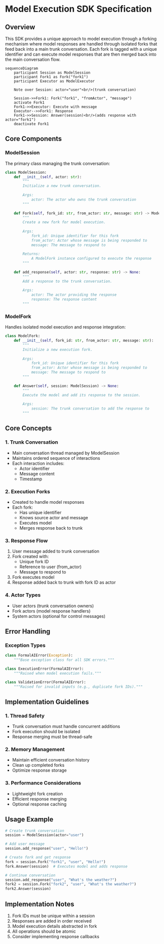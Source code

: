# Model Execution SDK Specification

## Overview
This SDK provides a unique approach to model execution through a forking mechanism where model responses are handled through isolated forks that feed back into a main trunk conversation. Each fork is tagged with a unique identifier and can execute model responses that are then merged back into the main conversation flow.

```mermaid
sequenceDiagram
    participant Session as ModelSession
    participant Fork1 as Fork("fork1")
    participant Executor as ModelExecutor

    Note over Session: actor="user"<br/>(trunk conversation)
    
    Session->>Fork1: Fork("fork1", "fromActor", "message")
    activate Fork1
    Fork1->>Executor: Execute with message
    Executor-->>Fork1: Response
    Fork1->>Session: Answer(session)<br/>(adds response with actor="fork1")
    deactivate Fork1
```

## Core Components

### ModelSession
The primary class managing the trunk conversation:

```python
class ModelSession:
    def __init__(self, actor: str):
        """
        Initialize a new trunk conversation.
        
        Args:
            actor: The actor who owns the trunk conversation
        """
        
    def Fork(self, fork_id: str, from_actor: str, message: str) -> ModelFork:
        """
        Create a new fork for model execution.
        
        Args:
            fork_id: Unique identifier for this fork
            from_actor: Actor whose message is being responded to
            message: The message to respond to
            
        Returns:
            A ModelFork instance configured to execute the response
        """
        
    def add_response(self, actor: str, response: str) -> None:
        """
        Add a response to the trunk conversation.
        
        Args:
            actor: The actor providing the response
            response: The response content
        """
```

### ModelFork
Handles isolated model execution and response integration:

```python
class ModelFork:
    def __init__(self, fork_id: str, from_actor: str, message: str):
        """
        Initialize a new execution fork.
        
        Args:
            fork_id: Unique identifier for this fork
            from_actor: Actor whose message is being responded to
            message: The message to respond to
        """
        
    def Answer(self, session: ModelSession) -> None:
        """
        Execute the model and add its response to the session.
        
        Args:
            session: The trunk conversation to add the response to
        """
```

## Core Concepts

### 1. Trunk Conversation
- Main conversation thread managed by ModelSession
- Maintains ordered sequence of interactions
- Each interaction includes:
  - Actor identifier
  - Message content
  - Timestamp

### 2. Execution Forks
- Created to handle model responses
- Each fork:
  - Has unique identifier
  - Knows source actor and message
  - Executes model
  - Merges response back to trunk

### 3. Response Flow
1. User message added to trunk conversation
2. Fork created with:
   - Unique fork ID
   - Reference to user (from_actor)
   - Message to respond to
3. Fork executes model
4. Response added back to trunk with fork ID as actor

### 4. Actor Types
- User actors (trunk conversation owners)
- Fork actors (model response handlers)
- System actors (optional for control messages)

## Error Handling

### Exception Types
```python
class FormalAIError(Exception):
    """Base exception class for all SDK errors."""

class ExecutionError(FormalAIError):  
    """Raised when model execution fails."""

class ValidationError(FormalAIError):
    """Raised for invalid inputs (e.g., duplicate fork IDs)."""
```

## Implementation Guidelines

### 1. Thread Safety
- Trunk conversation must handle concurrent additions
- Fork execution should be isolated
- Response merging must be thread-safe

### 2. Memory Management
- Maintain efficient conversation history
- Clean up completed forks
- Optimize response storage

### 3. Performance Considerations
- Lightweight fork creation
- Efficient response merging
- Optional response caching

## Usage Example
```python
# Create trunk conversation
session = ModelSession(actor="user")

# Add user message
session.add_response("user", "Hello!")

# Create fork and get response
fork = session.Fork("fork1", "user", "Hello!")
fork.Answer(session)  # Executes model and adds response

# Continue conversation
session.add_response("user", "What's the weather?")
fork2 = session.Fork("fork2", "user", "What's the weather?")
fork2.Answer(session)
```

## Implementation Notes
1. Fork IDs must be unique within a session
2. Responses are added in order received
3. Model execution details abstracted in fork
4. All operations should be atomic
5. Consider implementing response callbacks

